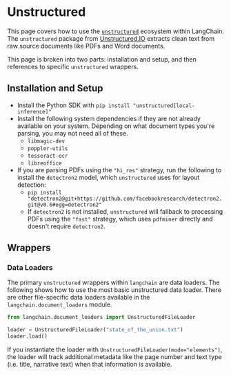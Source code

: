 # Unstructured

This page covers how to use the [`unstructured`](https://github.com/Unstructured-IO/unstructured)
ecosystem within LangChain. The `unstructured` package from
[Unstructured.IO](https://www.unstructured.io/) extracts clean text from raw source documents like
PDFs and Word documents.

This page is broken into two parts: installation and setup, and then references to specific
`unstructured` wrappers.

## Installation and Setup

- Install the Python SDK with `pip install "unstructured[local-inference]"`
- Install the following system dependencies if they are not already available on your system.
  Depending on what document types you're parsing, you may not need all of these.
  - `libmagic-dev`
  - `poppler-utils`
  - `tesseract-ocr`
  - `libreoffice`
- If you are parsing PDFs using the `"hi_res"` strategy, run the following to install the `detectron2` model, which
  `unstructured` uses for layout detection:
  - `pip install "detectron2@git+https://github.com/facebookresearch/detectron2.git@v0.6#egg=detectron2"`
  - If `detectron2` is not installed, `unstructured` will fallback to processing PDFs
    using the `"fast"` strategy, which uses `pdfminer` directly and doesn't require
    `detectron2`.

## Wrappers

### Data Loaders

The primary `unstructured` wrappers within `langchain` are data loaders. The following
shows how to use the most basic unstructured data loader. There are other file-specific
data loaders available in the `langchain.document_loaders` module.

```python
from langchain.document_loaders import UnstructuredFileLoader

loader = UnstructuredFileLoader("state_of_the_union.txt")
loader.load()
```

If you instantiate the loader with `UnstructuredFileLoader(mode="elements")`, the loader
will track additional metadata like the page number and text type (i.e. title, narrative text)
when that information is available.
